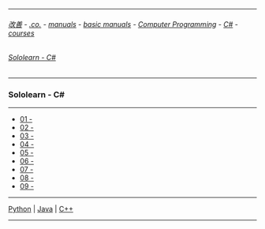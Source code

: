 
---

###### [改善](https://github.com/ttltrk/0C/blob/master/README.MD) - [.co.](https://github.com/ttltrk/PRG/blob/master/CODING.MD) - [manuals](https://github.com/ttltrk/PRG/blob/master/MAN.MD) - [basic manuals](https://github.com/ttltrk/PRG/blob/master/MANUALS.MD) - [Computer Programming](https://github.com/ttltrk/PRG/blob/master/C/DOC/CP/CP.MD) - [C#](https://github.com/ttltrk/PRG/blob/master/C/DOC/CS/CS.MD) - [courses](https://github.com/ttltrk/PRG/blob/master/C/DOC/CS/COURSES/COURSES.MD)

###### [Sololearn - C#](https://www.sololearn.com/Play/CSharp)

---

### Sololearn - C#

---

* [01 - ]()
* [02 - ]()
* [03 - ]()
* [04 - ]()
* [05 - ]()
* [06 - ]()
* [07 - ]()
* [08 - ]()
* [09 - ]()

---

[Python](https://github.com/ttltrk/PRG/blob/master/PY/DOC/SOLOLEARN_PY.MD) |
[Java](https://github.com/ttltrk/PRG/blob/master/JAVA/DOC/SL/SL.MD) |
[C++](https://github.com/ttltrk/PRG/blob/master/C/DOC/CPP/COURSES/SOLOLEARN/SOLOLEARN.MD)

---
